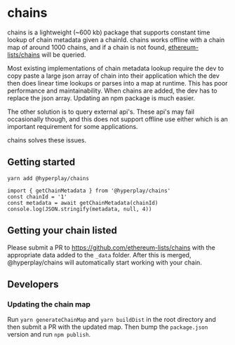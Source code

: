# chains
chains is a lightweight (~600 kb) package that supports constant time lookup of chain metadata given a chainId. chains works offline with a chain map of around 1000 chains, and if a chain is not found, [ethereum-lists/chains](https://github.com/ethereum-lists/chains) will be queried.

Most existing implementations of chain metadata lookup require the dev to copy paste a large json array of chain into their application which the dev then does linear time lookups or parses into a map at runtime. This has poor performance and maintainability. When chains are added, the dev has to replace the json array. Updating an npm package is much easier.

The other solution is to query external api's. These api's may fail occasionally though, and this does not support offline use either which is an important requirement for some applications.

chains solves these issues.
 
## Getting started

`yarn add @hyperplay/chains`

```
import { getChainMetadata } from '@hyperplay/chains'
const chainId = '1'
const metadata = await getChainMetadata(chainId)
console.log(JSON.stringify(metadata, null, 4))
```

## Getting your chain listed
Please submit a PR to https://github.com/ethereum-lists/chains with the appropriate data added to the `_data` folder. After this is merged, @hyperplay/chains will automatically start working with your chain. 

## Developers
### Updating the chain map
Run `yarn generateChainMap` and `yarn buildDist` in the root directory and then submit a PR with the updated map.
Then bump the `package.json` version and run `npm publish`.
